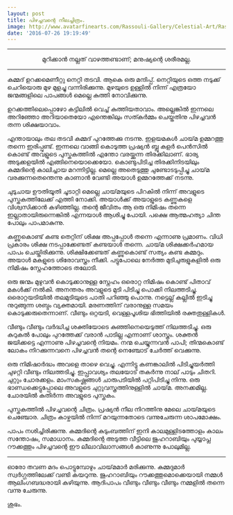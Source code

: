```yaml
---
layout: post
title: പിഴച്ചവന്റെ നീലച്ചിത്രം.
image: http://www.avatarfinearts.com/Rassouli-Gallery/Celestial-Art/Rassouli-and-Man-Cre.jpg
date: '2016-07-26 19:19:49'
---
```


<hr>

<center>മുറിക്കാൻ നല്ലത് വാഴത്തണ്ടാണ്; മനുഷ്യന്റെ ശരീരമല്ല.</center>

<hr> 

കമ്മദ് ഉറക്കമെണീറ്റു നെറ്റി തടവി. ആകെ ഒരു മന്ദിപ്പ്. നെറ്റിയുടെ ഒത്ത നടുക്ക് ചെറിയൊരു മുഴ മുളച്ചു വന്നിരിക്കുന്നു. മുഴയുടെ ഉള്ളിൽ നിന്ന് എത്രയോ ജന്മങ്ങളിലെ പാപങ്ങൾ മെല്ലെ കുത്തി നോവിക്കുന്നു.

ഉറക്കത്തിലെപ്പൊഴോ കട്ടിലിൽ വെച്ച് കുത്തിയതാവാം. അല്ലെങ്കിൽ ഇന്നലെ അറിഞ്ഞോ അറിയാതെയോ എന്തെങ്കിലും സത്കർമ്മം ചെയ്തതിനു പിഴച്ചവൻ തന്ന ശിക്ഷയാവാം.

എന്തായാലും തല തടവി കമ്മദ് പുറത്തേക്കു നടന്നു. ഇളയമകൾ ചായ്‌മ ഉമ്മറത്തു തന്നെ ഇരിപ്പുണ്ട്. ഇന്നലെ വാങ്ങി കൊടുത്ത പ്രഷ്യൻ ബ്ലൂ കളർ പെൻസിൽ കൊണ്ട് അവളുടെ പുസ്തകത്തിൽ എന്തോ വരയ്ക്കുന്ന തിരക്കിലാണ്. ഭാര്യ അടുക്കളയിൽ എങ്ങിനെയൊക്കെയോ. കൊണ്ടുപിടിച്ച തിരക്കിനിടയിലും കമ്മദിന്റെ കാലിച്ചായ മറന്നിട്ടില്ല. മെല്ലെ അതെടുത്തു ചുണ്ടോടടുപ്പിച്ചു ചായ്‌മ വരക്കുന്നതെന്തെന്നു കാണാൻ വേണ്ടി അയാൾ ഉമ്മറത്തേക്ക് നടന്നു.

ചുടുചായ ഊതിയൂതി ചൂടാറ്റി മെല്ലെ ചായ്‌മയുടെ പിറകിൽ നിന്ന് അവളുടെ പുസ്തകത്തിലേക്ക് എത്തി നോക്കി. അയാൾക്ക് അയാളുടെ കണ്ണുകളെ വിശ്വസിക്കാൻ കഴിഞ്ഞില്ല. തന്റെ ജീവിതം ആ ഒരു നിമിഷം തന്നെ ഇല്ലാതായിരുന്നെങ്കിൽ എന്നയാൾ ആശിച്ചു പോയി. പക്ഷെ ആത്മഹത്യാ ചിന്ത പോലും പാപമാകുന്നു.

കണ്ണുകൊണ്ട് കണ്ട തെറ്റിന് ശിക്ഷ അപ്പപ്പോൾ തന്നെ എന്നാണു പ്രമാണം. വിധി പ്രകാരം ശിക്ഷ നടപ്പാക്കേണ്ടത് കണ്ടയാൾ തന്നെ. ചായ്‌മ ശിക്ഷക്കർഹമായ പാപം ചെയ്തിരിക്കുന്നു. ശിക്ഷിക്കേണ്ടത് കണ്ണുകൊണ്ട് സത്യം കണ്ട കമ്മദും. അയാൾ മകളുടെ ശിരോവസ്ത്രം നീക്കി. പട്ടുപോലെ നേർത്ത മുടിചുരുളുകളിൽ ഒരു നിമിഷം സ്നേഹത്തോടെ തലോടി.

ഒരു ജന്മം മുഴുവൻ കൊടുക്കാനുള്ള സ്നേഹം ഒരൊറ്റ നിമിഷം കൊണ്ട് പിതാവ് മകൾക്ക് നൽകി. അനന്തരം അവളുടെ മുടി പിടിച്ചു പൊക്കി നിലത്തടിച്ചു. ഒരൊറ്റയടിയിൽ തലമുടിയുടെ പാതി പറിഞ്ഞു പൊന്നു. നട്ടെല്ല് കല്ലിൽ ഇടിച്ചു നുറുങ്ങുന്ന ശബ്ദം വ്യക്തമായി. മരണത്തിന് വരാനുള്ള സമയം കൊടുക്കരുതെന്നാണ്. വീണ്ടും ഒറ്റയടി, വെള്ളപൂശിയ ഭിത്തിയിൽ രക്തതുള്ളികൾ.

വീണ്ടും വീണ്ടും വർദ്ധിച്ച ശക്തിയോടെ കുഞ്ഞിനെയെടുത്ത് നിലത്തടിച്ചു. ഒരു കുറുകൽ പോലും പുറത്തേക്ക് വരാൻ പാടില്ല എന്നാണ് ശാസ്ത്രം. ശക്തൻ ജയിക്കട്ടെ എന്നാണു പിഴച്ചവന്റെ നിയമം. നന്മ ചെയ്യുന്നവൻ പാപി; തിന്മകൊണ്ട് ലോകം നിറക്കുന്നവനെ പിഴച്ചവൻ തന്റെ നെഞ്ചോട് ചേർത്ത് വെക്കുന്നു.

ഒരു നിമിഷാർദ്ധം അവളെ താഴെ വെച്ചു. എന്നിട്ടു കണങ്കാലിൽ പിടിച്ചുയർത്തി ചുഴറ്റി വീണ്ടും നിലത്തടിച്ചു. ഇപ്പ്രാവശ്യം തലയോട് തകർന്നു നാല് പാടും ചിതറി. ചുറ്റും ചോരക്കളം. മാംസകഷ്ണങ്ങൾ ചാരുപടിയിൽ പറ്റിപിടിച്ചു നിന്നു.  ഒരു ഭാണ്ഡക്കെട്ടുപ്പോലെ അവളുടെ ചുറ്റുവസ്ത്രത്തിനുള്ളിൽ ചായ്‌മ. അനക്കമില്ല. ചോരയിൽ കുതിർന്ന അവളുടെ പുസ്തകം.

പുസ്തകത്തിൽ പിഴച്ചവന്റെ ചിത്രം. പ്രഷ്യൻ നീല നിറത്തിനു മേലെ ചായ്‌മയുടെ ചെഞ്ചോര. ചിത്രം കാഴ്ചയിൽ നിന്ന് മറയുന്നതോടെ വന്നുചേരുന്ന ശാപമോക്ഷം.

പാപം നശിച്ചിരിക്കുന്നു. കമ്മദിന്റെ കുടുംബത്തിന് ഇനി കാലമുള്ളിടത്തോളം കാലം സന്തോഷം, സമാധാനം. കമ്മദിന്റെ അടുത്ത വീട്ടിലെ ജുഹറാബിയും പുയ്യാപ്ല റൗക്കത്തും പിഴച്ചവന്റെ ഈ ലീലാവിലാസങ്ങൾ കാണുന്നു പോലുമില്ല. 

<hr>
ഓരോ തവണ മദം പൊട്ടുമ്പോഴും ചായ്‌മമാർ മരിക്കുന്നു. കമ്മദുമാർ സ്വർഗ്ഗത്തിലേക്ക് വണ്ടി കയറുന്നു. ജുഹറാബിയും റൗക്കത്തുമൊക്കെയായി നമ്മൾ ആലിംഗബദ്ധരായി കഴിയുന്നു. ആദിപാപം വീണ്ടും വീണ്ടും വീണ്ടും നമ്മളിൽ തന്നെ വന്നു ചേരുന്നു.


ശുഭം.

 

